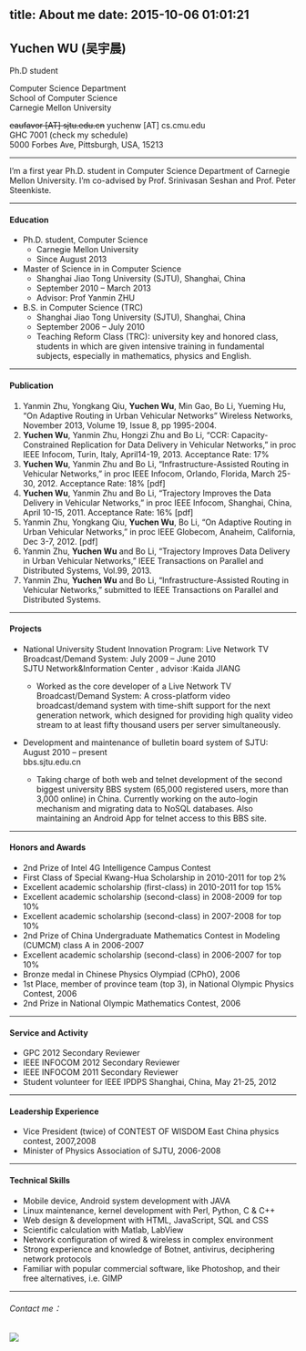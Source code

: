title: About me
date: 2015-10-06 01:01:21
---
## Yuchen WU (吴宇晨)
Ph.D student  

Computer Science Department  
School of Computer Science  
Carnegie Mellon University

~~eaufavor [AT]  sjtu.edu.cn~~ yuchenw [AT]  cs.cmu.edu  
GHC 7001                   (check my schedule)  
5000 Forbes Ave, Pittsburgh, USA, 15213

---
I’m a first year Ph.D. student in Computer Science Department of Carnegie Mellon University. I’m co-advised by Prof. Srinivasan Seshan and Prof. Peter Steenkiste.  

---
#### Education
- Ph.D. student, Computer Science
  - Carnegie Mellon University
  - Since August 2013
- Master of Science in in Computer Science
  - Shanghai Jiao Tong University (SJTU), Shanghai, China
  - September 2010 – March 2013
  - Advisor: Prof Yanmin ZHU
- B.S. in Computer Science (TRC)
  - Shanghai Jiao Tong University (SJTU), Shanghai, China
  - September 2006 – July 2010
  - Teaching Reform Class (TRC): university key and honored class, students in which are given intensive training in fundamental subjects, especially in mathematics, physics and English.
---
#### Publication
1. Yanmin Zhu, Yongkang Qiu, **Yuchen Wu**, Min Gao, Bo Li, Yueming Hu, “On Adaptive Routing in Urban Vehicular Networks” Wireless Networks, November 2013, Volume 19, Issue 8, pp 1995-2004.
2. **Yuchen Wu**, Yanmin Zhu, Hongzi Zhu and Bo Li, “CCR: Capacity-Constrained Replication for Data Delivery in Vehicular Networks,” in proc IEEE Infocom, Turin, Italy, April14-19, 2013. Acceptance Rate: 17%
3. **Yuchen Wu**, Yanmin Zhu and Bo Li, “Infrastructure-Assisted Routing in Vehicular Networks,” in proc IEEE Infocom, Orlando, Florida, March 25-30, 2012.  Acceptance Rate: 18% [pdf]
4. **Yuchen Wu**, Yanmin Zhu and Bo Li,  “Trajectory Improves the Data Delivery in Vehicular Networks,” in proc IEEE Infocom, Shanghai, China, April 10-15, 2011.  Acceptance Rate: 16% [pdf]
5. Yanmin Zhu, Yongkang Qiu, **Yuchen Wu**, Bo Li, “On Adaptive Routing in Urban Vehicular Networks,” in proc IEEE Globecom, Anaheim, California, Dec 3-7, 2012. [pdf]
6. Yanmin Zhu, **Yuchen Wu** and Bo Li, “Trajectory Improves Data Delivery in Urban Vehicular Networks,” IEEE Transactions on Parallel and Distributed Systems, Vol.99, 2013.
7. Yanmin Zhu, **Yuchen Wu** and Bo Li, “Infrastructure-Assisted Routing in Vehicular Networks,” submitted to IEEE Transactions on Parallel and Distributed Systems.
---
#### Projects
- National University Student Innovation Program: Live Network TV Broadcast/Demand System: July 2009 – June 2010  
SJTU Network&Information Center , advisor :Kaida JIANG
  - Worked as the core developer of a Live Network TV Broadcast/Demand System: A cross-platform video broadcast/demand system with time-shift support for the next generation network, which designed for providing high quality video stream to at least fifty thousand users per server simultaneously.

- Development and maintenance of bulletin board system of SJTU: August 2010 – present  
bbs.sjtu.edu.cn
  - Taking charge of both web and telnet development of the second biggest university BBS system (65,000 registered users, more than 3,000 online) in China. Currently working on the auto-login mechanism and migrating data to NoSQL databases. Also maintaining an Android App for telnet access to this BBS site.
---
#### Honors and Awards
- 2nd Prize of Intel 4G Intelligence Campus Contest
- First Class of Special Kwang-Hua Scholarship in 2010-2011 for top 2%
- Excellent academic scholarship (first-class) in 2010-2011 for top 15%
- Excellent academic scholarship (second-class) in 2008-2009 for top 10%
- Excellent academic scholarship (second-class) in 2007-2008 for top 10%
- 2nd Prize of China Undergraduate Mathematics Contest in Modeling (CUMCM) class A in 2006-2007
- Excellent academic scholarship (second-class) in 2006-2007 for top 10%
- Bronze medal in Chinese Physics Olympiad (CPhO), 2006
- 1st Place, member of province team (top 3), in National Olympic Physics Contest, 2006
- 2nd Prize in National Olympic Mathematics Contest, 2006
---
#### Service and Activity
- GPC 2012 Secondary Reviewer
- IEEE INFOCOM 2012 Secondary Reviewer
- IEEE INFOCOM 2011 Secondary Reviewer
- Student volunteer for IEEE IPDPS Shanghai, China, May 21-25, 2012
---
#### Leadership Experience
- Vice President (twice) of CONTEST OF WISDOM East China physics contest, 2007,2008
- Minister of Physics Association of SJTU, 2006-2008
---
#### Technical Skills
- Mobile device, Android system development with JAVA
- Linux maintenance, kernel development with Perl, Python, C & C++
- Web design & development with HTML, JavaScript, SQL and CSS
- Scientific calculation with Matlab, LabView
- Network configuration  of wired & wireless in complex environment
- Strong experience and knowledge of Botnet, antivirus, deciphering network protocols
- Familiar with popular commercial software, like Photoshop, and their free alternatives, i.e. GIMP
---
###### Contact me：
![](/gmail.png)
